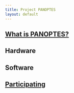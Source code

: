 ```yaml
---
title: Project PANOPTES
layout: default
---
```


## [What is PANOPTES?](what.html)

## Hardware

## Software

## [Participating](contact.html)
